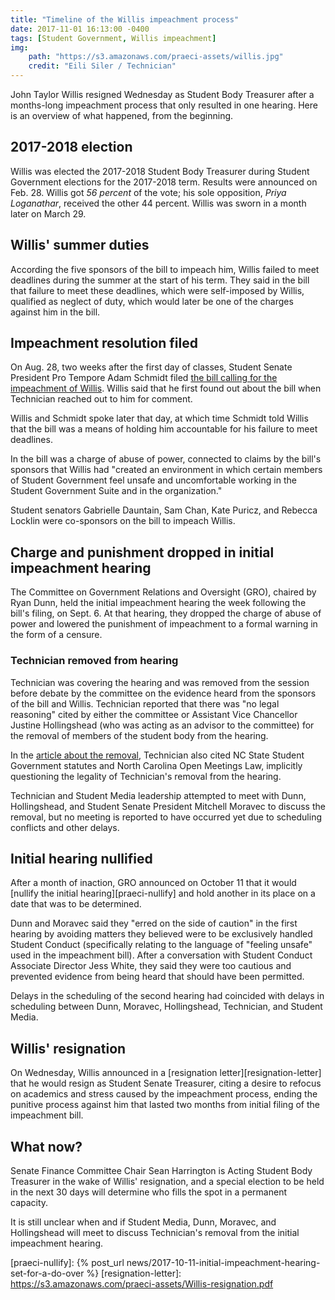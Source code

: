 ```yaml
---
title: "Timeline of the Willis impeachment process"
date: 2017-11-01 16:13:00 -0400
tags: [Student Government, Willis impeachment]
img:
    path: "https://s3.amazonaws.com/praeci-assets/willis.jpg"
    credit: "Eili Siler / Technician"
---
```

John Taylor Willis resigned Wednesday as Student Body Treasurer after a months-long impeachment process that only resulted in one hearing. Here is an overview of what happened, from the beginning.

## 2017-2018 election

Willis was elected the 2017-2018 Student Body Treasurer during Student Government elections for the 2017-2018 term. Results were announced on Feb. 28. Willis got *56 percent* of the vote; his sole opposition, *Priya Loganathar*, received the other 44 percent. Willis was sworn in a month later on March 29.

## Willis' summer duties

According the five sponsors of the bill to impeach him, Willis failed to meet deadlines during the summer at the start of his term. They said in the bill that failure to meet these deadlines, which were self-imposed by Willis, qualified as neglect of duty, which would later be one of the charges against him in the bill.

## Impeachment resolution filed

On Aug. 28, two weeks after the first day of classes, Student Senate President Pro Tempore Adam Schmidt filed [the bill calling for the impeachment of Willis][impeachment-bill]. Willis said that he first found out about the bill when Technician reached out to him for comment.

Willis and Schmidt spoke later that day, at which time Schmidt told Willis that the bill was a means of holding him accountable for his failure to meet deadlines.

In the bill was a charge of abuse of power, connected to claims by the bill's sponsors that Willis had "created an environment in which certain members of Student Government feel unsafe and uncomfortable working in the Student Government Suite and in the organization."

Student senators Gabrielle Dauntain, Sam Chan, Kate Puricz, and Rebecca Locklin were co-sponsors on the bill to impeach Willis.

## Charge and punishment dropped in initial impeachment hearing

The Committee on Government Relations and Oversight (GRO), chaired by Ryan Dunn, held the initial impeachment hearing the week following the bill's filing, on Sept. 6. At that hearing, they dropped the charge of abuse of power and lowered the punishment of impeachment to a formal warning in the form of a censure.

### Technician removed from hearing

Technician was covering the hearing and was removed from the session before debate by the committee on the evidence heard from the sponsors of the bill and Willis. Technician reported that there was "no legal reasoning" cited by either the committee or Assistant Vice Chancellor Justine Hollingshead (who was acting as an advisor to the committee) for the removal of members of the student body from the hearing.

In the [article about the removal][technician-kicked], Technician also cited NC State Student Government statutes and North Carolina Open Meetings Law, implicitly questioning the legality of Technician's removal from the hearing.

Technician and Student Media leadership attempted to meet with Dunn, Hollingshead, and Student Senate President Mitchell Moravec to discuss the removal, but no meeting is reported to have occurred yet due to scheduling conflicts and other delays.

## Initial hearing nullified

After a month of inaction, GRO announced on October 11 that it would [nullify the initial hearing][praeci-nullify] and hold another in its place on a date that was to be determined.

Dunn and Moravec said they "erred on the side of caution" in the first hearing by avoiding matters they believed were to be exclusively handled Student Conduct (specifically relating to the language of "feeling unsafe" used in the impeachment bill). After a conversation with Student Conduct Associate Director Jess White, they said they were too cautious and prevented evidence from being heard that should have been permitted.

Delays in the scheduling of the second hearing had coincided with delays in scheduling between Dunn, Moravec, Hollingshead, Technician, and Student Media.

## Willis' resignation

On Wednesday, Willis announced in a [resignation letter][resignation-letter] that he would resign as Student Senate Treasurer, citing a desire to refocus on academics and stress caused by the impeachment process, ending the punitive process against him that lasted two months from initial filing of the impeachment bill.

## What now?

Senate Finance Committee Chair Sean Harrington is Acting Student Body Treasurer in the wake of Willis' resignation, and a special election to be held in the next 30 days will determine who fills the spot in a permanent capacity.

It is still unclear when and if Student Media, Dunn, Moravec, and Hollingshead will meet to discuss Technician's removal from the initial impeachment hearing.

[impeachment-bill]: https://docs.google.com/document/d/1cU7PyFJb8gwuaZjwxd6iDUwOfvKSzKDKYT0GC00CWVU/edit
[technician-kicked]: http://www.technicianonline.com/news/article_496ee4d6-9374-11e7-98cd-cf58cf169e20.html
[praeci-nullify]: {% post_url news/2017-10-11-initial-impeachment-hearing-set-for-a-do-over %}
[resignation-letter]: https://s3.amazonaws.com/praeci-assets/Willis-resignation.pdf